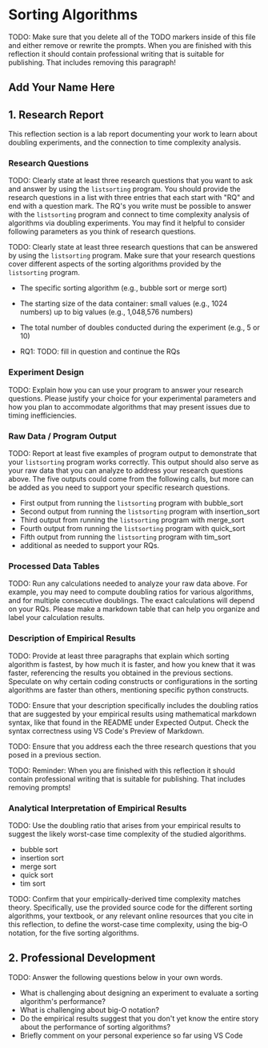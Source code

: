 # Sorting Algorithms

TODO: Make sure that you delete all of the TODO markers inside of this file and
either remove or rewrite the prompts. When you are finished with this reflection
it should contain professional writing that is suitable for publishing. That
includes removing this paragraph!

## Add Your Name Here

## 1. Research Report

This reflection section is a lab report documenting your work to learn
about doubling experiments, and the connection to time complexity analysis.

### Research Questions

TODO: Clearly state at least three research questions that you want to ask and
answer by using the `listsorting` program. You should provide the research
questions in a list with three entries that each start with "RQ" and end with a
question mark. The RQ's you write must be possible to answer with the
`listsorting` program and connect to time complexity analysis of algorithms
via doubling experiments. You may find it helpful to consider following
parameters as you think of research questions.

TODO: Clearly state at least three research questions that can be answered by
using the `listsorting` program. Make sure that your research questions cover
different aspects of the sorting algorithms provided by the `listsorting` program.

- The specific sorting algorithm (e.g., bubble sort or merge sort)
- The starting size of the data container: small values (e.g., 1024 numbers) up
  to big values (e.g., 1,048,576 numbers)
- The total number of doubles conducted during the experiment (e.g., 5 or 10)

- RQ1: TODO: fill in question and continue the RQs

### Experiment Design

TODO: Explain how you can use your program to answer your research questions.
Please justify your choice for your experimental parameters and how you plan
to accommodate algorithms that may present issues due to timing inefficiencies.

### Raw Data / Program Output

TODO: Report at least five examples of program output to demonstrate that your
`listsorting` program works correctly. This output should also serve as your
raw data that you can analyze to address your research questions above. The
five outputs could come from the following calls, but more can be added as you
need to support your specific research questions.

- First output from running the `listsorting` program with bubble_sort
- Second output from running the `listsorting` program with insertion_sort
- Third output from running the `listsorting` program with merge_sort
- Fourth output from running the `listsorting` program with quick_sort
- Fifth output from running the `listsorting` program with tim_sort
- additional as needed to support your RQs.

### Processed Data Tables

TODO: Run any calculations needed to analyze your raw data above. For
example, you may need to compute doubling ratios for various algorithms,
and for multiple consecutive doublings.
The exact calculations will depend on your RQs. Please make a markdown
table that can help you organize and label your calculation results.

### Description of Empirical Results

TODO: Provide at least three paragraphs that explain which sorting algorithm is
fastest, by how much it is faster, and how you knew that it was faster,
referencing the results you obtained in the previous sections. Speculate on why
certain coding constructs or configurations in the sorting algorithms are faster
than others, mentioning specific python constructs.

TODO: Ensure that your description specifically includes the doubling
ratios that are suggested by your empirical results using mathematical
markdown syntax, like that found in the README under Expected Output.
Check the syntax correctness using VS Code's Preview of Markdown.

TODO: Ensure that you address each the three research questions that you posed
in a previous section.

TODO: Reminder: When you are finished with this reflection
it should contain professional writing that is suitable for publishing. That
includes removing prompts!

### Analytical Interpretation of Empirical Results

TODO: Use the doubling ratio that arises from your empirical results
to suggest the likely worst-case time complexity of the studied algorithms.

- bubble sort
- insertion sort
- merge sort
- quick sort
- tim sort

TODO: Confirm that your empirically-derived time complexity matches theory.
Specifically, use the provided source code for the different sorting algorithms, your
textbook, or any relevant online resources that you
cite in this reflection, to define the worst-case time complexity, using the big-O
notation, for the five sorting algorithms.

## 2. Professional Development

TODO: Answer the following questions below in your own words.

- What is challenging about designing an experiment to evaluate a sorting algorithm's performance?
- What is challenging about big-O notation?
- Do the empirical results suggest that you don't yet know the entire story about the performance of sorting algorithms?
- Briefly comment on your personal experience so far using VS Code
